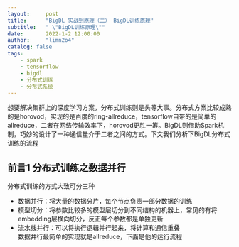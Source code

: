 ```yaml
---
layout:     post
title:      "BigDL 实战到原理（二） BigDL训练原理"
subtitle:   " \"BigDL训练原理\""
date:       2022-1-2 12:00:00
author:     "limn2o4"
catalog: false
tags:
    - spark
    - tensorflow
    - bigdl
    - 分布式训练
    - 分布式系统
---
```

想要解决集群上的深度学习方案，分布式训练则是头等大事。分布式方案比较成熟的是horovod，实现的是百度的ring-allreduce，tensorflow自带的是简单的allreduce，二者在网络传输效率下，horovod更胜一筹。BigDL则借助Spark机制，巧妙的设计了一种通信量介于二者之间的方式。下文我们分析下BigDL分布式训练的流程
## 前言1 分布式训练之数据并行
分布式训练的方式大致可分三种
- 数据并行：将大量的数据分片，每个节点负责一部分数据的训练
- 模型切分：将参数比较多的模型层切分到不同结构的机器上，常见的有将embedding层横向切分，反正每个参数都是单独更新
- 流水线并行：可以将执行逻辑并行起来，将计算和通信重叠  
数据并行最简单的实现就是allreduce，下面是他的运行流程
